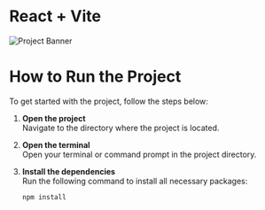 # React + Vite




![Project Banner](file:///home/abdullah/Pictures/Screenshots/Screenshot%20from%202024-08-16%2016-16-20.png)

# How to Run the Project

To get started with the project, follow the steps below:

1. **Open the project**  
   Navigate to the directory where the project is located.

2. **Open the terminal**  
   Open your terminal or command prompt in the project directory.

3. **Install the dependencies**  
   Run the following command to install all necessary packages:

   ```bash
   npm install
